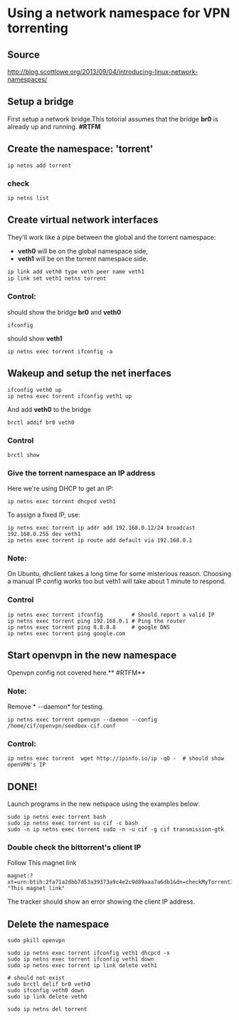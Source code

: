 Using a network namespace for VPN torrenting
=====================================

## Source
http://blog.scottlowe.org/2013/09/04/introducing-linux-network-namespaces/


## Setup a bridge

First setup a network bridge.This totorial assumes that the bridge **br0** is already up and running. **#RTFM**


## Create the namespace: 'torrent'
	ip netns add torrent

### check
	ip netns list


## Create virtual network interfaces

They'll work like a pipe between the global and the torrent namespace:

- **veth0** will be on the global namespace side, 
- **veth1** will be on the torrent namespace side.

```sh
ip link add veth0 type veth peer name veth1
ip link set veth1 netns torrent
```

### Control:

should show the bridge **br0** and **veth0** 

	ifconfig  

should show **veth1**

	ip netns exec torrent ifconfig -a  



## Wakeup and setup the net inerfaces

	ifconfig veth0 up
	ip netns exec torrent ifconfig veth1 up


And add **veth0** to the bridge

	brctl addif br0 veth0

### Control
	brctl show


### Give the torrent namespace an IP address

Here we're using DHCP to get an IP:

	ip netns exec torrent dhcpcd veth1

To assign a fixed IP, use: 

	ip netns exec torrent ip addr add 192.168.0.12/24 broadcast 192.168.0.255 dev veth1
	ip netns exec torrent ip route add default via 192.168.0.1



### Note: 
On Ubuntu, dhclient takes a long time for some misterious reason. Choosing a manual IP config works too but veth1 will take about 1 minute to respond.

### Control

	ip netns exec torrent ifconfig         # Should report a valid IP
	ip netns exec torrent ping 192.168.0.1 # Ping the router
	ip netns exec torrent ping 8.8.8.8     # google DNS
	ip netns exec torrent ping google.com


##  Start openvpn in the new namespace
Openvpn config not covered here.** #RTFM**

### Note:
Remove * --daemon*  for testing.

	ip netns exec torrent openvpn --daemon --config /home/cif/openvpn/seedbox-cif.conf


### Control:

	ip netns exec torrent  wget http://ipinfo.io/ip -qO -  # should show openVPN's IP


## DONE!

Launch programs in the new netspace using the examples below: 

	sudo ip netns exec torrent bash 
	sudo ip netns exec torrent su cif -c bash
	sudo -n ip netns exec torrent sudo -n -u cif -g cif transmission-gtk 


### Double check the bittorrent's client IP
Follow This magnet link

	magnet:?xt=urn:btih:2fa71a2dbb7d53a39373a9c4e2c9d89aaa7a6db1&dn=checkMyTorrentIp.png&tr=http%3A%2F%2Fcheckmytorrentip.net%2Ftorrentip%2Fannounce.php "This magnet link"

The tracker should show an error showing the client IP address.




## Delete the namespace

	sudo pkill openvpn

	sudo ip netns exec torrent ifconfig veth1 dhcpcd -x
	sudo ip netns exec torrent ifconfig veth1 down
	sudo ip netns exec torrent ip link delete veth1

	# should not exist
	sudo brctl delif br0 veth0
	sudo ifconfig veth0 down
	sudo ip link delete veth0

	sudo ip netns del torrent
